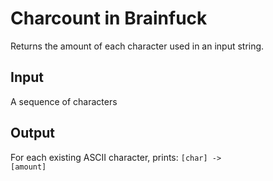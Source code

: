 # Charcount in Brainfuck

Returns the amount of each character used in an input string.

## Input

A sequence of characters

## Output

For each existing ASCII character, prints:
<code>[char] -> [amount]</code>
